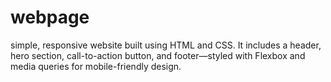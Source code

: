 # webpage
simple, responsive website built using HTML and CSS. It includes a header, hero section, call-to-action button, and footer—styled with Flexbox and media queries for mobile-friendly design.
